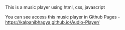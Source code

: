 This is a music player using html, css, javascript

You can see access this music player in Github Pages - https://kalpanibhagya.github.io/Audio-Player/